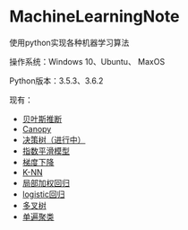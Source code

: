 # MachineLearningNote

使用python实现各种机器学习算法

操作系统：Windows 10、Ubuntu、 MaxOS

Python版本：3.5.3、3.6.2

现有：
* [贝叶斯推断](https://github.com/AlanConstantine/MachineLearningNote/tree/master/BayesianInference)
* [Canopy](https://github.com/AlanConstantine/MachineLearningNote/tree/master/Canopy)
* [决策树（进行中）]()
* [指数平滑模型](https://github.com/AlanConstantine/MachineLearningNote/tree/master/ExponentialSmoothing)
* [梯度下降](https://github.com/AlanConstantine/MachineLearningNote/tree/master/GradientDescent)
* [K-NN](https://gihttps://github.com/AlanConstantine/MachineLearningNote/tree/master/Canopythub.com/AlanConstantine/MachineLearningNote/tree/master/KNN)
* [局部加权回归](https://github.com/AlanConstantine/MachineLearningNote/tree/master/LocallyWeightedLinearRegression)
* [logistic回归](https://github.com/AlanConstantine/MachineLearningNote/tree/master/LogisticRegression)
* [多叉树](https://github.com/AlanConstantine/MachineLearningNote/tree/master/MultiwayTree)
* [单遍聚类](https://github.com/AlanConstantine/MachineLearningNote/tree/master/SinglePass)
